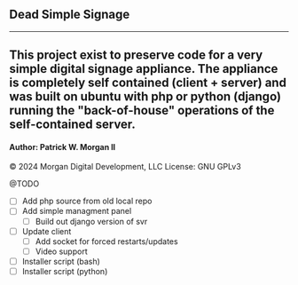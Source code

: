 ## Dead Simple Signage
---
This project exist to preserve code for a very simple digital signage appliance. The appliance is completely self contained (client + server) and was built on ubuntu with php or python (django) running the "back-of-house" operations of the self-contained server.
---
#### Author: Patrick W. Morgan II
&copy; 2024 Morgan Digital Development, LLC
License: GNU GPLv3



@TODO
- [ ] Add php source from old local repo
- [ ] Add simple managment panel
  - [ ] Build out django version of svr
- [ ] Update client
  - [ ] Add socket for forced restarts/updates
  - [ ] Video support
- [ ] Installer script (bash)
- [ ] Installer script (python)
